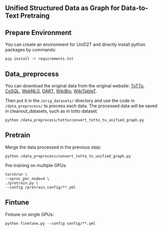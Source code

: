 [//]: # (#Unified Data-to-Text Pretraining)


## Unified Structured Data as Graph for Data-to-Text Pretraing

## Prepare Environment
You can create an environment for UniD2T and directly install python packages by commands: 
```
pip install -r requirements.txt 
```


## Data_preprocess
You can download the original data from the original website:
[ToTTo](https://github.com/google-research-datasets/ToTTo),
[CoSQL](https://yale-lily.github.io/cosql),
[WebNLG](https://gitlab.com/shimorina/webnlg-dataset/-/tree/master/release_v3.0),
[DART](https://github.com/Yale-LILY/DART),
[WikiBio](https://rlebret.github.io/wikipedia-biography-dataset/),
[WikiTableT](https://github.com/mingdachen/WikiTableT).

Then put it in the ```/orig_datasets/``` directory and use the code in ```/data_preprocess/``` to process each data. The processed data will be saved in cleanout_datasets, such as in totto dataset:
```
python /data_preprocess/totto/convert_totto_to_unified_graph.py
```

## Pretrain
Merge the data processed in the previous step:
```
python /data_preprocess/convert_totto_to_unified_graph.py
```
Pre-training on multiple GPUs:
```
torchrun \
--nproc_per_node=4 \
./pretrain.py \
--config /pretrain_config/**.yml
```


## Fintune
Fintune on single GPUs:
```
python finetune.py --config config/**.yml
```




